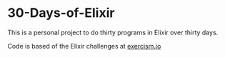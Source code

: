 # 30-Days-of-Elixir
This is a personal project to do thirty programs in Elixir over thirty days.

Code is based of the Elixir challenges at [exercism.io](exercism.io)
